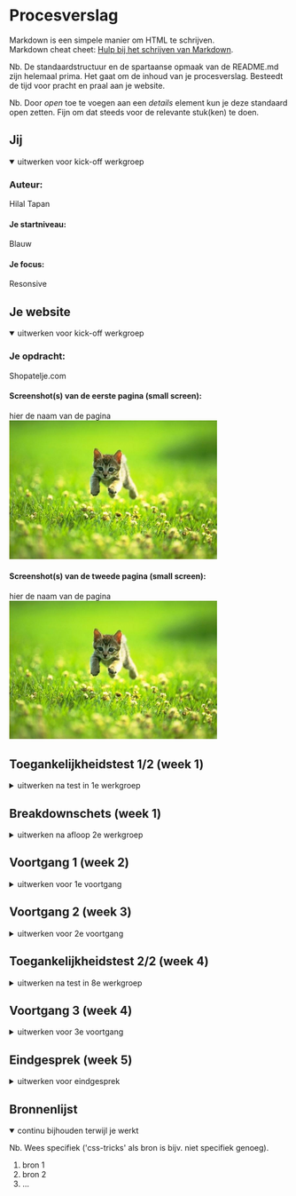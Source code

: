# Procesverslag
Markdown is een simpele manier om HTML te schrijven.  
Markdown cheat cheet: [Hulp bij het schrijven van Markdown](https://github.com/adam-p/markdown-here/wiki/Markdown-Cheatsheet).

Nb. De standaardstructuur en de spartaanse opmaak van de README.md zijn helemaal prima. Het gaat om de inhoud van je procesverslag. Besteedt de tijd voor pracht en praal aan je website.

Nb. Door *open* toe te voegen aan een *details* element kun je deze standaard open zetten. Fijn om dat steeds voor de relevante stuk(ken) te doen.





## Jij

<details open>
  <summary>uitwerken voor kick-off werkgroep</summary>

  ### Auteur:
  Hilal Tapan

  #### Je startniveau:
  Blauw

  #### Je focus:
  Resonsive
 
</details>





## Je website

<details open>
  <summary>uitwerken voor kick-off werkgroep</summary>

  ### Je opdracht:
  Shopatelje.com

  #### Screenshot(s) van de eerste pagina (small screen): 
  hier de naam van de pagina  
  <img src="readme-images/dummy-plaatje.jpg" width="375px" alt="omschrijving van de pagina">

  #### Screenshot(s) van de tweede pagina (small screen):
  hier de naam van de pagina  
  <img src="readme-images/dummy-plaatje.jpg" width="375px" alt="omschrijving van de pagina">
 
</details>



## Toegankelijkheidstest 1/2 (week 1)
<details>
  <summary>uitwerken na test in 1e werkgroep</summary>

  ### Bevindingen
  Lijst met je bevindingen die in de test naar voren kwamen:

  #### Screenreader
  De screenreader was een beetje apart bij de producten. Hij herhaalt het product heel vaak wat niet heel gebruiksvriendelijk is. Dit zou zeker beter kunnen.


  #### Muis en Toetsenbord 
  Alles werkte, ik vind het leuk dat ze een hoverstate hebben bij de tab.


  #### Motoriek (shocks, elastiekjes)
  Ik vond het moeilijk om de site door te gaan met een verminderde motoriek. Maar daar kan een site niet heel veel aan doen. Ik vond het fijn dat ik met tab overal doorheen kon want scrollen ging heel moeizaam.


  #### Visueel (brillen, contrast, kleurenblind, dark/light). 
  De site is goed te zien door de felle heldere kleuren en grote teksten. Er is geen dark/light mode beschikbaar. Het contrast is prima, je hebt een lichte achtergrond en felle kleuren daarbovenop. De kleurenblind extensie werkte ook goed, niks op aan te merken.

</details>



## Breakdownschets (week 1)

<details>
  <summary>uitwerken na afloop 2e werkgroep</summary>

  ### de hele pagina: 
  <img src="readme-images/breakdownschetsen.jpg" width="375px" alt="breakdown van de eerste pagina">

  <img src="readme-images/breakdownschetsen2.jpg" width="375px" alt="Breakdown van tweede pagina">

</details>



## Voortgang 1 (week 2)

<details>
  <summary>uitwerken voor 1e voortgang</summary>

  ### Stand van zaken
  Het gaat tot nu toe erg goed. Ik vind het fijn dat ik tot nu toe alle lessen heb kunnen volgen, vind dit altijd erg leerzaam. Ben bezig geweest met mijn breakdown schets en dit ging eigenlijk prima.


  ### Agenda voor meeting
  samen met je groepje opstellen

  - menno: vraag over grid
  - Laiba: vraag over hoeveel css bestanden en vraag over font
  - hilal: vraag over breakdownschets en hamburger menu spannetjes
  - wessel: vraag over wanneer je grid gebruikt en wanneer flexbox


  ### Verslag van meeting
  hier na afloop snel de uitkomsten van de meeting vastleggen

  - Je breakdown schets klopt. In de hoofdpagina is dat stukje geen aside maar een section, dus had het goed gedaan.
  - Die drie zinnen bovenaan bij de css heb ik uitleg over gehad, deze snapte ik niet wat ze deden. Nu wel en heb het in comments erbij gezet in de css.
  - Hamburger menu in een nav zetten (met spannetjes?)
  - Elke section moet een h2 hebben
  - Alsje hoofdletters wil moetje in css text-transform:uppercase;

</details>





## Voortgang 2 (week 3)

<details>
  <summary>uitwerken voor 2e voortgang</summary>

  ### Stand van zaken
  Ik vind dat het goed gaat! Ik heb een grote sprong in de css gemaakt en dat komt omdat ik er veel plezier in heb en vind daardoor het huiswerk zelfs leuk. Ik ben deze week aan de slag geweest met grid, ik wou graag met grid werken omdat ik dit nog nooit had gedaan. Hierin wil ik mezelf uitdagen en merk dat ik grid nu al zoveel beter snap. Het ging 1 keer fout deze week maar dat kwam omdat ik de code op de verkeerde selector had gezet verder klopte het gewoon :)


  ### Agenda voor meeting
  samen met je groepje opstellen

  Hilal:
  Vraag 1: Doe ik de fontface goed op deze manier? 
  Vraag 2: Vind een carousel starten lastig, vooral als je bij het swipen de nummers ziet veranderen zoals op mijn site. Hoe kan ik dit het beste aanpakken en heb ik hier javascript voor nodig?
  Vraag 3: Een stukje van me hamburger menu gaat mee bij het scrollen, waardoor komt dit?
  Vraag 4: Waarom als ik me hamburger responsive maak gaan die list items niet mee?

  Laiba:
  vraag 1 (formulieren): Formulieren, hoe moet je erin verwerken? Mag ik het verstoppen? (Surface plane)
  vraag 2 (img): 3 images kan ik nergens vinden (inspect network)
  Vraag 3 (hamburger menu):ik zie naast de hamburger menu icon mijn andere icons niet

  Menno: Vraag 1: ik heb een vraag over het semantisch maken van mijn HTML, mijn CSS luistert niet en ik weet niet hoe het komt.

  Wessel:
  Vraag 1: Hamburger menu openen lukt, maar weer sluiten lukt niet. Hoe komt dit?
  Vraag 2: Display flex items plaatsen hoe ik wil zonder, losse items van space between.
  Vraag 3: Hoe ontwerp je het kruisje dat input form leegt?
  


  ### Verslag van meeting
  hier na afloop snel de uitkomsten van de meeting vastleggen

  - Fontface doe je 3 verschillende aanmaken ipv alles op eentje.
  - Die carousel maak je met javascript
  - Height 100% width 90%, overflow hidden niet vergeten bij je header -> gedaan maar probleem is niet opgelost..
  - Omdat je die items opnieuw moet aanmaken in die header en dan display none geven en dan met mediaqueries naar zichtbaar maken.

</details>


## Toegankelijkheidstest 2/2 (week 4)

<details>
  <summary>uitwerken na test in 8e werkgroep</summary>

  ### Bevindingen
  Lijst met je bevindingen die in de test naar voren kwamen (geef ook aan wat er verbeterd is):

  #### Screenreader
  De screenreader lijkt het prima te doen. Het hamburger menu is openklapbaar met spatie en dan leest die de navigatie op. Het enige wat de screenreader niet pakt is de carousel. Die slaat die geheel over.

  #### Muis en Toetsenbord 
  Muis en toetsenbord is zichtbaar, alleen heb ik geen rekening gehouden met de styling van dit. Dus dit wil ik nog aanpassen. Het moet een witte border zijn. 


  #### Motoriek (shocks, elastiekjes)
  Dit gaat helemaal goed. Ik heb hier eigenlijk niks aan toe te voegen.


  #### Visueel (brillen, contrast, kleurenblind, dark/light). 
  Het enige wat apart was was de kleurenblindheids test. Deze leek het niet te doen op alleen mijn gebouwde site, verder wel op alle andere sites. Na lang knoeien kwamen we erachter dat het lag aan mijn chrome die niet geupdate was. Want toen Menno me site opende via github toen deed die het wel bij hem en niet bij mij. 

</details>


## Voortgang 3 (week 4)

<details>
  <summary>uitwerken voor 3e voortgang</summary>

  ### Stand van zaken
  In de vakantie vond ik het een beetje lastig om met school aan de slag te gaan. Toch heb ik wat dingetjes gedaan. Ik heb de carousel gemaakt waar ik zo tegen op keek en het was veel makkelijker dan verwacht. Omdat dit zo vlot ging heb ik de rest van pagina 1 afgemaakt. Het moet nog wel responsive gemaakt worden.

  ### Agenda voor meeting
  samen met je groepje opstellen

  Hilal:
  1. Me img moeten groeien bij responsive, vind het lastig dit te combineren met grid.
  2. Responsive maken van de nav lukt me niet. heb gedaan wat jeffrey vorige x zei maar werkt niet.
  3. Me padding doet apart bij section 2. Het word grijs ipv wit. Ook vind ik section 2 lasting met responsiveness.
  4. Hoe doe ik die kleine icoontjes uit de footer op me site. Zij hebben een soort code gebruikt hiervoor en geen img.
  5. Bij responsive van die kleine afbeeldingen heb ik vw gebruikt om die img's te laten groeien maar hierdoor verdwijnt die text eronder. als ik dan de gap aanpas zorgt dit voor overlapping met de groep eronder. Ook groeit het heel lelijk dan.

  
  Laiba:

  Menno: 

  Wessel:

  ### Verslag van meeting
  Ik had me grid een beetje verkeerd gedaan oeps. Ik had overal de rows gedefinieerd en dit hoefde helemaal niet. Ik ben er nu achter dat het veel makkelijker is zonder. Dus heb veel geleerd vandaag bij de tussenmeting. Me nav is eindelijk ook responsive en was een makkelijkere manier voor. Ik ben blij want vrijwel al me vragen zijn beantwoord :)

</details>





## Eindgesprek (week 5)

<details>
  <summary>uitwerken voor eindgesprek</summary>

  ### Je uitkomst - karakteristiek screenshots:
  <img src="readme-images/dummy-plaatje.jpg" width="375px" alt="uitomst opdracht 1">


  ### Dit ging goed/Heb ik geleerd: 
  Korte omschrijving met plaatjes

  <img src="readme-images/dummy-plaatje.jpg" width="375px" alt="top">


  ### Dit was lastig/Is niet gelukt:
  Korte omschrijving met plaatjes

  <img src="readme-images/dummy-plaatje.jpg" width="375px" alt="bummer">
</details>





## Bronnenlijst

<details open>
  <summary>continu bijhouden terwijl je werkt</summary>

  Nb. Wees specifiek ('css-tricks' als bron is bijv. niet specifiek genoeg).

  1. bron 1
  2. bron 2
  3. ...

</details>